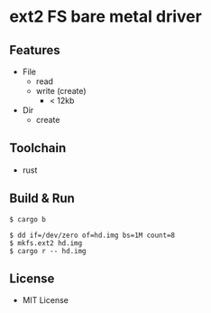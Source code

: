 # ext2 FS bare metal driver


## Features
- File
  - read 
  - write (create) 
    - < 12kb 
- Dir
  - create 

## Toolchain
- rust

## Build & Run

```
$ cargo b 
```
```
$ dd if=/dev/zero of=hd.img bs=1M count=8
$ mkfs.ext2 hd.img
$ cargo r -- hd.img

```

## License

- MIT License
